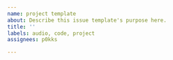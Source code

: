 ```yaml
---
name: project template
about: Describe this issue template's purpose here.
title: ''
labels: audio, code, project
assignees: p0kks

---
```



